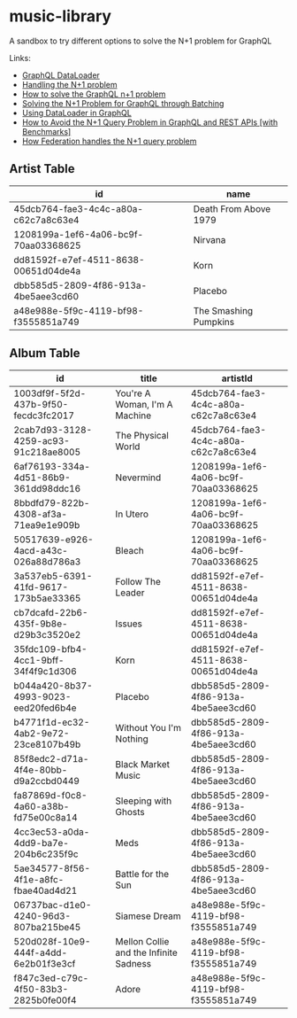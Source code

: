 # music-library

A sandbox to try different options to solve the N+1 problem for GraphQL

Links:

- [GraphQL DataLoader](https://github.com/graphql/dataloader)
- [Handling the N+1 problem](https://www.apollographql.com/docs/federation/entities-advanced/#handling-the-n1-problem)
- [How to solve the GraphQL n+1 problem](https://hygraph.com/blog/graphql-n-1-problem)
- [Solving the N+1 Problem for GraphQL through Batching](https://shopify.engineering/solving-the-n-1-problem-for-graphql-through-batching)
- [Using DataLoader in GraphQL](https://oliha.dev/articles/using-dataloader-in-graphql/)
- [How to Avoid the N+1 Query Problem in GraphQL and REST APIs [with Benchmarks]](https://www.freecodecamp.org/news/n-plus-one-query-problem/)
- [How Federation handles the N+1 query problem](https://www.apollographql.com/docs/technotes/TN0019-federation-n-plus-1/)

## Artist Table

| id                                   | name                  |
---------------------------------------|-----------------------|
| 45dcb764-fae3-4c4c-a80a-c62c7a8c63e4 | Death From Above 1979 |
| 1208199a-1ef6-4a06-bc9f-70aa03368625 | Nirvana               |
| dd81592f-e7ef-4511-8638-00651d04de4a | Korn                  |
| dbb585d5-2809-4f86-913a-4be5aee3cd60 | Placebo               |
| a48e988e-5f9c-4119-bf98-f3555851a749 | The Smashing Pumpkins |

## Album Table

| id                                   | title                                  | artistId                              |
---------------------------------------|----------------------------------------|---------------------------------------|
| 1003df9f-5f2d-437b-9f50-fecdc3fc2017 | You're A Woman, I'm A Machine          | 45dcb764-fae3-4c4c-a80a-c62c7a8c63e4  |
| 2cab7d93-3128-4259-ac93-91c218ae8005 | The Physical World                     | 45dcb764-fae3-4c4c-a80a-c62c7a8c63e4  |
| 6af76193-334a-4d51-86b9-361dd98ddc16 | Nevermind                              | 1208199a-1ef6-4a06-bc9f-70aa03368625  |
| 8bbdfd79-822b-4308-af3a-71ea9e1e909b | In Utero                               | 1208199a-1ef6-4a06-bc9f-70aa03368625  |
| 50517639-e926-4acd-a43c-026a88d786a3 | Bleach                                 | 1208199a-1ef6-4a06-bc9f-70aa03368625  |
| 3a537eb5-6391-41fd-9617-173b5ae33365 | Follow The Leader                      | dd81592f-e7ef-4511-8638-00651d04de4a  |
| cb7dcafd-22b6-435f-9b8e-d29b3c3520e2 | Issues                                 | dd81592f-e7ef-4511-8638-00651d04de4a  |
| 35fdc109-bfb4-4cc1-9bff-34f4f9c1d306 | Korn                                   | dd81592f-e7ef-4511-8638-00651d04de4a  |
| b044a420-8b37-4993-9023-eed20fed6b4e | Placebo                                | dbb585d5-2809-4f86-913a-4be5aee3cd60  |
| b4771f1d-ec32-4ab2-9e72-23ce8107b49b | Without You I'm Nothing                | dbb585d5-2809-4f86-913a-4be5aee3cd60  |
| 85f8edc2-d71a-4f4e-80bb-d9a2ccbd0449 | Black Market Music                     | dbb585d5-2809-4f86-913a-4be5aee3cd60  |
| fa87869d-f0c8-4a60-a38b-fd75e00c8a14 | Sleeping with Ghosts                   | dbb585d5-2809-4f86-913a-4be5aee3cd60  |
| 4cc3ec53-a0da-4dd9-ba7e-204b6c235f9c | Meds                                   | dbb585d5-2809-4f86-913a-4be5aee3cd60  |
| 5ae34577-8f56-4f1e-a8fc-fbae40ad4d21 | Battle for the Sun                     | dbb585d5-2809-4f86-913a-4be5aee3cd60  |
| 06737bac-d1e0-4240-96d3-807ba215be45 | Siamese Dream                          | a48e988e-5f9c-4119-bf98-f3555851a749  |
| 520d028f-10e9-444f-a4dd-6e2b01f3e3cf | Mellon Collie and the Infinite Sadness | a48e988e-5f9c-4119-bf98-f3555851a749  |
| f847c3ed-c79c-4f50-83b3-2825b0fe00f4 | Adore                                  | a48e988e-5f9c-4119-bf98-f3555851a749  |
